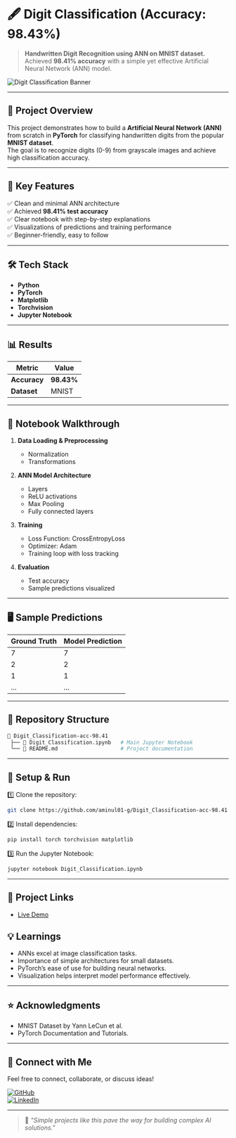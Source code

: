 
# 🖋️ Digit Classification (Accuracy: 98.43%)

> **Handwritten Digit Recognition using ANN on MNIST dataset.**  
> Achieved **98.41% accuracy** with a simple yet effective Artificial Neural Network (ANN) model.

![Digit Classification Banner](https://upload.wikimedia.org/wikipedia/commons/2/27/MnistExamples.png)

---

## 📌 Project Overview

This project demonstrates how to build a **Artificial Neural Network (ANN)** from scratch in **PyTorch** for classifying handwritten digits from the popular **MNIST dataset**.  
The goal is to recognize digits (0-9) from grayscale images and achieve high classification accuracy.

---

## 🚀 Key Features

✅ Clean and minimal ANN architecture  
✅ Achieved **98.41% test accuracy**  
✅ Clear notebook with step-by-step explanations  
✅ Visualizations of predictions and training performance  
✅ Beginner-friendly, easy to follow  

---

## 🛠️ Tech Stack

- **Python**
- **PyTorch**
- **Matplotlib**
- **Torchvision**
- **Jupyter Notebook**

---

## 📊 Results

| Metric        | Value     |
|---------------|-----------|
| **Accuracy**  | **98.43%** |
| **Dataset**   | MNIST      |

---

## 📝 Notebook Walkthrough

1. **Data Loading & Preprocessing**  
   - Normalization  
   - Transformations  

2. **ANN Model Architecture**  
   - Layers  
   - ReLU activations  
   - Max Pooling  
   - Fully connected layers  

3. **Training**  
   - Loss Function: CrossEntropyLoss  
   - Optimizer: Adam  
   - Training loop with loss tracking  

4. **Evaluation**  
   - Test accuracy  
   - Sample predictions visualized  

---

## 🖥️ Sample Predictions

| Ground Truth | Model Prediction |
|--------------|------------------|
| 7            | 7                |
| 2            | 2                |
| 1            | 1                |
| ...          | ...              |

---

## 📂 Repository Structure

```bash
📁 Digit_Classification-acc-98.41
 ├── 📄 Digit_Classification.ipynb   # Main Jupyter Notebook
 └── 📄 README.md                    # Project documentation
```

---

## 🔧 Setup & Run

1️⃣ Clone the repository:

```bash
git clone https://github.com/aminul01-g/Digit_Classification-acc-98.41.git
```

2️⃣ Install dependencies:

```bash
pip install torch torchvision matplotlib
```

3️⃣ Run the Jupyter Notebook:

```bash
jupyter notebook Digit_Classification.ipynb
```

---

## 🔗 Project Links
- [Live Demo](https://digitclassifications.streamlit.app/)

## 💡 Learnings

- ANNs excel at image classification tasks.
- Importance of simple architectures for small datasets.
- PyTorch’s ease of use for building neural networks.
- Visualization helps interpret model performance effectively.

---

## ⭐ Acknowledgments

- MNIST Dataset by Yann LeCun et al.
- PyTorch Documentation and Tutorials.

---

## 📣 Connect with Me

Feel free to connect, collaborate, or discuss ideas!  

[![GitHub](https://img.shields.io/badge/GitHub-aminul01--g-181717?style=for-the-badge&logo=github)](https://github.com/aminul01-g)  
[![LinkedIn](https://img.shields.io/badge/LinkedIn-Aminul%20Islam%20Bhuiyan-0077B5?style=for-the-badge&logo=linkedin)](https://www.linkedin.com/in/aminul01-g/)  

---

> 🚀 *"Simple projects like this pave the way for building complex AI solutions."*
